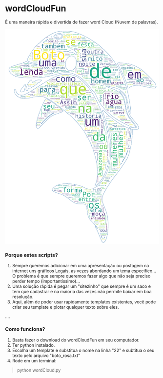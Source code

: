 # wordCloudFun
É uma maneira rápida e divertida de fazer word Cloud (Nuvem de palavras).

<div align="center">
  <img src="/wordImages/word_golfinho_mask.png"><br>
</div>

### Porque estes scripts?

1. Sempre queremos adicionar em uma apresentação ou postagem na internet uns gráficos Legais, as vezes abordando um tema especifico... 
O problema é que sempre queremos fazer algo que não seja preciso perder tempo (importantíssimo)...
2. Uma solução  rápida é pegar um  "sitezinho" que sempre é um saco e tem que cadastrar e na maioria das vezes não 
permite baixar em boa resolução.
3. Aqui, além de poder usar rapidamente templates existentes, você pode criar seu template e plotar qualquer texto sobre eles.

....
### Como funciona?
1. Basta fazer o download do wordCloudFun em seu computador.
2. Ter python instalado.
3. Escolha um template e substitua o nome na linha "22" e subtitua o seu texto pelo arquivo "boto_rosa.txt"
3. Rode em um terminal:
>python wordCloud.py

